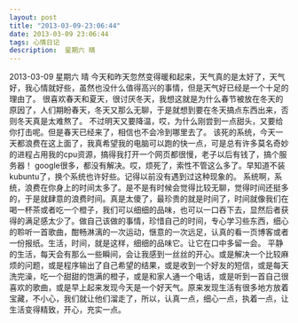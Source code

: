 ```yaml
---
layout: post
title: "2013-03-09-23:06:44"
date: 2013-03-09 23:06:44
tags: 心情日记
description:  星期六 晴
---
```

2013-03-09 星期六 晴 
	今天和昨天忽然变得暖和起来，天气真的是太好了，天气好，我心情就好些，虽然也没什么值得高兴的事情，但是天气好已经是一个十足的理由了。
很喜欢春天和夏天，很讨厌冬天，我想这就是为什么春节被放在冬天的原因了，人们期盼春天，冬天又那么无聊，于是就想到要在冬天搞点东西出来，否则冬天真是太难熬了。
不过明天又要降温，哎，为什么刚尝到一点甜头，又要给你打击呢。但是春天已经来了，相信也不会冷到哪里去了。
该死的系统，今天一天都浪费在这上面了，我真希望我的电脑可以跑的快一点，可是总有许多莫名奇妙的进程占用我的cpu资源，搞得我打开一个网页都很慢，老子以后有钱了，搞个服务器！
google很多，都没有解决。哎，烦死了，索性不管这么多了。早知道不装kubuntu了，换个系统也许好些。记得以前没有遇到过这种现象的。
系统啊，系统，浪费在你身上的时间太多了。是不是有时候会觉得比较无聊，觉得时间还挺多的，于是就肆意的浪费时间。真是太傻了，最珍贵的就是时间了，时间就像我们在喝一杯茶或者吃一个橙子，我们可以细细的品味，也可以一口吞下去，显然后者获得的满足感太少了。做自己该做的事情，珍惜自己的时间，专心学习些东西，细心的聆听一首歌曲，酣畅淋漓的一次运动，惬意的一次远足，认真的看一页博客或者一份报纸。生活，时间，就是这样，细细的品味它。让它在口中多留一会。
平静的生活，每天会有那么一些瞬间，会让我感到一丝丝的开心。或是解决一个比较麻烦的问题，或是程序输出了自己希望的结果，或是收到一个好友的短信，或是每天洗完澡，吃一个甜甜的饱满的橙子，或是和家人通一个电话，或是听到一首自己很喜欢的歌曲，或是早上起来发现今天是一个好天气。原来发现生活有很多地方放着宝藏，不小心，我们就让他们溜走了，所以，认真一点，细心一点，执着一点，让生活变得精致，开心，充实一点。
